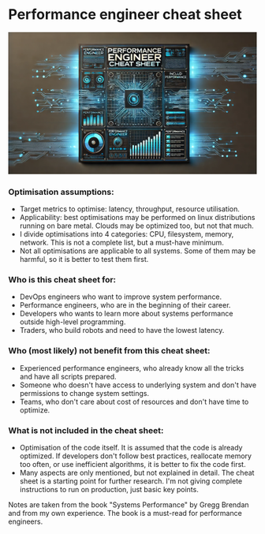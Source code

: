 # Performance engineer cheat sheet

![img.png](img.png)

### Optimisation assumptions:
- Target metrics to optimise: latency, throughput, resource utilisation.
- Applicability: best optimisations may be performed on linux distributions running on bare metal. Clouds may be optimized too, but not that much.
- I divide optimisations into 4 categories: CPU, filesystem, memory, network. This is not a complete list, but a must-have minimum.
- Not all optimisations are applicable to all systems. Some of them may be harmful, so it is better to test them first.


### Who is this cheat sheet for:
- DevOps engineers who want to improve system performance.
- Performance engineers, who are in the beginning of their career.
- Developers who wants to learn more about systems performance outside high-level programming.
- Traders, who build robots and need to have the lowest latency.


### Who (most likely) not benefit from this cheat sheet:
- Experienced performance engineers, who already know all the tricks and have all scripts prepared.
- Someone who doesn't have access to underlying system and don't have permissions to change system settings.
- Teams, who don't care about cost of resources and don't have time to optimize.


### What is not included in the cheat sheet:
- Optimisation of the code itself. It is assumed that the code is already optimized. If developers don't follow best practices, reallocate memory too often, or use inefficient algorithms, it is better to fix the code first.
- Many aspects are only mentioned, but not explained in detail. The cheat sheet is a starting point for further research. I'm not giving complete instructions to run on production, just basic key points.


Notes are taken from the book "Systems Performance" by Gregg Brendan and from my own experience. The book is a must-read for performance engineers.